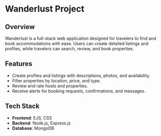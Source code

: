 # Wanderlust Project

## Overview

Wanderlust is a full-stack web application designed for travelers to find and book accommodations with ease. Users can create detailed listings and profiles, while travelers can search, review, and book properties.

## Features

- Create profiles and listings with descriptions, photos, and availability.
- Filter properties by location, price, and type.
- Review and rate hosts and properties.
- Receive alerts for booking requests, confirmations, and messages.

## Tech Stack

- **Frontend**: EJS, CSS
- **Backend**: Node.js, Express.js
- **Database**: MongoDB
